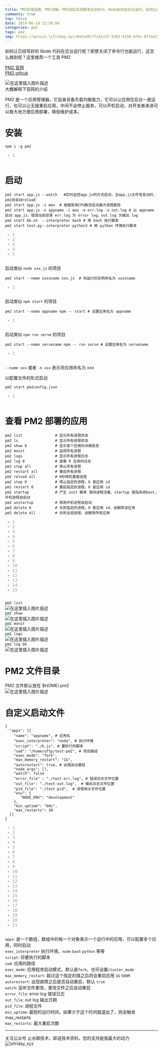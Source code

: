 ```yaml
---
title: PM2实用指南、PM2详解、PM2轻松实现脚本后台执行、Node如何在后台运行、如何让npm start在后台运行
comments: true
top: false
date: 2019-06-10 12:59:04
categories: pm2
tags: pm2
img: https://qiniu1.lxfriday.xyz/WaterM/ff22e15f-8365-4158-87bc-0774af30973f_WX20190610-130037-pm2.png
---
```



<div id="article_content" class="article_content clearfix csdn-tracking-statistics" data-pid="blog" data-mod="popu_307" data-dsm="post">
<link rel="stylesheet" href="https://csdnimg.cn/release/phoenix/template/css/ck_htmledit_views-f57960eb32.css">
<div id="content_views" class="markdown_views prism-github-gist">
<p>如何让已经写好的 Node 代码在后台运行呢？即使关闭了命令行也能运行，这怎么做到呢？这里推荐一个工具 PM2</p>
<p><a href="https://pm2.io/doc/en/runtime/overview/" rel="nofollow" target="_blank">PM2 官网</a><br>
<a href="https://github.com/Unitech/pm2" rel="nofollow" target="_blank">PM2 github</a></p>
<p><img src="https://img-blog.csdnimg.cn/20190610100658325.png?x-oss-process=image/watermark,type_ZmFuZ3poZW5naGVpdGk,shadow_10,text_aHR0cHM6Ly9ibG9nLmNzZG4ubmV0L3FxXzMyMjgxNDcx,size_16,color_FFFFFF,t_70" alt="在这里插入图片描述"><br>
大概解释下官网的介绍</p>
<p>PM2 是一个应用管理器，它自身具备负载均衡能力，它可以让应用在后台一直运行，也可以让无缝重启应用，中间不会停止服务，可以开机启动，对开发者来讲可以极大地方便应用部署，降低维护成本。</p>
<h1><a name="t0"></a><a id="_21" target="_blank"></a>安装</h1>
<pre class="prettyprint"><code class="prism language-bash has-numbering" onclick="mdcp.copyCode(event)"><span class="token function">npm</span> i -g pm2
<div class="hljs-button {2}" data-title="复制"></div></code><ul class="pre-numbering" style=""><li style="color: rgb(153, 153, 153);">1</li></ul></pre>
<h1><a name="t1"></a><a id="_26" target="_blank"></a>启动</h1>
<pre class="prettyprint"><code class="prism language-bash has-numbering" onclick="mdcp.copyCode(event)">pm2 start app.js --watch   <span class="token comment">#实时监控app.js的方式启动，当app.js文件有变动时，pm2会自动reload</span>
pm2 start app.js -i max  <span class="token comment"># 根据有效CPU数目启动最大进程数目</span>
pm2 start app.js -n appname -i max -e err.log -o out.log <span class="token comment"># 以 appname 启动 app.js，错误当前目录 err.log 为 error log，out.log 为输出 log</span>
pm2 start bb.sh  --interpreter <span class="token function">bash</span> <span class="token comment"># 用 bash 执行脚本</span>
pm2 start test.py--interpreter python3 <span class="token comment"># 用 python 环境执行脚本</span>
<div class="hljs-button {2}" data-title="复制"></div></code><ul class="pre-numbering" style=""><li style="color: rgb(153, 153, 153);">1</li><li style="color: rgb(153, 153, 153);">2</li><li style="color: rgb(153, 153, 153);">3</li><li style="color: rgb(153, 153, 153);">4</li><li style="color: rgb(153, 153, 153);">5</li></ul></pre>
<p>启动类似 <code>node xxx.js</code> 的项目</p>
<pre class="prettyprint"><code class="prism language-bash has-numbering" onclick="mdcp.copyCode(event)">pm2 start --name xxxsname xxx.js  <span class="token comment"># 将运行的实例命名为 xxxsname</span>
<div class="hljs-button {2}" data-title="复制"></div></code><ul class="pre-numbering" style=""><li style="color: rgb(153, 153, 153);">1</li></ul></pre>
<p>启动类似 <code>npm start</code> 的项目</p>
<pre class="prettyprint"><code class="prism language-bash has-numbering" onclick="mdcp.copyCode(event)">pm2 start --name appname <span class="token function">npm</span> -- start <span class="token comment"># 设置应用名为 appname</span>
<div class="hljs-button {2}" data-title="复制"></div></code><ul class="pre-numbering" style=""><li style="color: rgb(153, 153, 153);">1</li></ul></pre>
<p>启动类似 <code>npm run serve</code> 的项目</p>
<pre class="prettyprint"><code class="prism language-bash has-numbering" onclick="mdcp.copyCode(event)">pm2 start --name servename <span class="token function">npm</span> -- run serve <span class="token comment"># 设置应用名为 servename</span>
<div class="hljs-button {2}" data-title="复制"></div></code><ul class="pre-numbering" style=""><li style="color: rgb(153, 153, 153);">1</li></ul></pre>
<p><code>--name xxx</code> 或者 <code>-n xxx</code> 表示将应用命名为 xxx</p>
<p>以配置文件的形式启动</p>
<pre class="prettyprint"><code class="prism language-bash has-numbering" onclick="mdcp.copyCode(event)">pm2 start pm2config.json
<div class="hljs-button {2}" data-title="复制"></div></code><ul class="pre-numbering" style=""><li style="color: rgb(153, 153, 153);">1</li></ul></pre>
<h1><a name="t2"></a><a id="_PM2__60" target="_blank"></a>查看 PM2 部署的应用</h1>
<pre class="prettyprint"><code class="prism language-bash has-numbering" onclick="mdcp.copyCode(event)">pm2 list               <span class="token comment"># 显示所有进程状态</span>
pm2 <span class="token function">ls</span>                 <span class="token comment"># 显示所有进程状态</span>
pm2 show 0			   <span class="token comment"># 显示某个应用的详细信息</span>
pm2 monit              <span class="token comment"># 监视所有进程</span>
pm2 logs               <span class="token comment"># 显示所有进程日志</span>
pm2 log 0 	           <span class="token comment"># 查看 0 应用的日志</span>
pm2 stop all           <span class="token comment"># 停止所有进程</span>
pm2 restart all        <span class="token comment"># 重启所有进程</span>
pm2 reload all         <span class="token comment"># 0秒停机重载进程</span>
pm2 stop 0             <span class="token comment"># 停止指定的进程，0 是应用 id</span>
pm2 restart 0          <span class="token comment"># 重启指定的进程，0 是应用 id</span>
pm2 startup            <span class="token comment"># 产生 init 脚本 保持进程活着，startup 是指系统boot, 开机进程自启动</span>
pm2 unstartup          <span class="token comment"># 禁用开机进程自启动</span>
pm2 delete 0           <span class="token comment"># 杀死指定的进程，0 是应用 id，会删除该应用</span>
pm2 delete all         <span class="token comment"># 杀死全部进程，会删除所有应用</span>
<div class="hljs-button {2}" data-title="复制"></div></code><ul class="pre-numbering" style=""><li style="color: rgb(153, 153, 153);">1</li><li style="color: rgb(153, 153, 153);">2</li><li style="color: rgb(153, 153, 153);">3</li><li style="color: rgb(153, 153, 153);">4</li><li style="color: rgb(153, 153, 153);">5</li><li style="color: rgb(153, 153, 153);">6</li><li style="color: rgb(153, 153, 153);">7</li><li style="color: rgb(153, 153, 153);">8</li><li style="color: rgb(153, 153, 153);">9</li><li style="color: rgb(153, 153, 153);">10</li><li style="color: rgb(153, 153, 153);">11</li><li style="color: rgb(153, 153, 153);">12</li><li style="color: rgb(153, 153, 153);">13</li><li style="color: rgb(153, 153, 153);">14</li><li style="color: rgb(153, 153, 153);">15</li></ul></pre>
<p><code>pm2 list</code><br>
<img src="https://img-blog.csdnimg.cn/20190610104031393.png" alt="在这里插入图片描述"><br>
<code>pm2 show</code><br>
<img src="https://img-blog.csdnimg.cn/20190610104122473.png?x-oss-process=image/watermark,type_ZmFuZ3poZW5naGVpdGk,shadow_10,text_aHR0cHM6Ly9ibG9nLmNzZG4ubmV0L3FxXzMyMjgxNDcx,size_16,color_FFFFFF,t_70" alt="在这里插入图片描述"><br>
<code>pm2 monit</code><br>
<img src="https://img-blog.csdnimg.cn/20190610104150751.png?x-oss-process=image/watermark,type_ZmFuZ3poZW5naGVpdGk,shadow_10,text_aHR0cHM6Ly9ibG9nLmNzZG4ubmV0L3FxXzMyMjgxNDcx,size_16,color_FFFFFF,t_70" alt="在这里插入图片描述"><br>
<code>pm2 logs</code><br>
<img src="https://img-blog.csdnimg.cn/20190610104222553.png?x-oss-process=image/watermark,type_ZmFuZ3poZW5naGVpdGk,shadow_10,text_aHR0cHM6Ly9ibG9nLmNzZG4ubmV0L3FxXzMyMjgxNDcx,size_16,color_FFFFFF,t_70" alt="在这里插入图片描述"><br>
<code>pm2 log bb</code><br>
<img src="https://img-blog.csdnimg.cn/20190610121507570.png?x-oss-process=image/watermark,type_ZmFuZ3poZW5naGVpdGk,shadow_10,text_aHR0cHM6Ly9ibG9nLmNzZG4ubmV0L3FxXzMyMjgxNDcx,size_16,color_FFFFFF,t_70" alt="在这里插入图片描述"></p>
<h1><a name="t3"></a><a id="PM2__89" target="_blank"></a>PM2 文件目录</h1>
<p>PM2 文件默认放在 $HOME/.pm2<br>
<img src="https://img-blog.csdnimg.cn/2019061012172324.png?x-oss-process=image/watermark,type_ZmFuZ3poZW5naGVpdGk,shadow_10,text_aHR0cHM6Ly9ibG9nLmNzZG4ubmV0L3FxXzMyMjgxNDcx,size_16,color_FFFFFF,t_70" alt="在这里插入图片描述"></p>
<h1><a name="t4"></a><a id="_92" target="_blank"></a>自定义启动文件</h1>
<pre class="prettyprint"><code class="prism language-json has-numbering" onclick="mdcp.copyCode(event)"><span class="token punctuation">{</span>
  <span class="token string">"apps"</span><span class="token punctuation">:</span> <span class="token punctuation">[</span><span class="token punctuation">{</span>
    <span class="token string">"name"</span><span class="token punctuation">:</span> <span class="token string">"appname"</span><span class="token punctuation">,</span> # 应用名
    <span class="token string">"exec_interpreter"</span><span class="token punctuation">:</span> <span class="token string">"node"</span><span class="token punctuation">,</span> # 执行环境
    <span class="token string">"script"</span><span class="token punctuation">:</span> <span class="token string">"./b.js"</span><span class="token punctuation">,</span> # 要执行的脚本
    <span class="token string">"cwd"</span><span class="token punctuation">:</span> <span class="token string">"/home/uftp/test-pm2"</span><span class="token punctuation">,</span> # 项目路径
    <span class="token string">"exec_mode"</span><span class="token punctuation">:</span> <span class="token string">"fork"</span><span class="token punctuation">,</span>
    <span class="token string">"max_memory_restart"</span><span class="token punctuation">:</span> <span class="token string">"1G"</span><span class="token punctuation">,</span>
    <span class="token string">"autorestart"</span><span class="token punctuation">:</span> <span class="token boolean">true</span><span class="token punctuation">,</span> # 出错自动重启
    <span class="token string">"node_args"</span><span class="token punctuation">:</span> <span class="token punctuation">[</span><span class="token punctuation">]</span><span class="token punctuation">,</span>
    <span class="token string">"watch"</span><span class="token punctuation">:</span> <span class="token boolean">false</span>
    <span class="token string">"error_file"</span> <span class="token punctuation">:</span> <span class="token string">"./test-err.log"</span><span class="token punctuation">,</span> # 错误日志文件位置
    <span class="token string">"out_file"</span><span class="token punctuation">:</span> <span class="token string">"./test-out.log"</span><span class="token punctuation">,</span>  # 输出日志文件位置
    <span class="token string">"pid_file"</span><span class="token punctuation">:</span> <span class="token string">"./test.pid"</span><span class="token punctuation">,</span>  # 进程相关文件位置
    <span class="token string">"env"</span><span class="token punctuation">:</span> <span class="token punctuation">{</span>
       <span class="token string">"NODE_ENV"</span><span class="token punctuation">:</span> <span class="token string">"development"</span>
    <span class="token punctuation">}</span><span class="token punctuation">,</span>
    <span class="token string">"min_uptime"</span><span class="token punctuation">:</span> <span class="token string">"60s"</span><span class="token punctuation">,</span>
    <span class="token string">"max_restarts"</span><span class="token punctuation">:</span> <span class="token number">30</span>
  <span class="token punctuation">}</span><span class="token punctuation">]</span>
<span class="token punctuation">}</span>
<div class="hljs-button {2}" data-title="复制"></div></code><ul class="pre-numbering" style=""><li style="color: rgb(153, 153, 153);">1</li><li style="color: rgb(153, 153, 153);">2</li><li style="color: rgb(153, 153, 153);">3</li><li style="color: rgb(153, 153, 153);">4</li><li style="color: rgb(153, 153, 153);">5</li><li style="color: rgb(153, 153, 153);">6</li><li style="color: rgb(153, 153, 153);">7</li><li style="color: rgb(153, 153, 153);">8</li><li style="color: rgb(153, 153, 153);">9</li><li style="color: rgb(153, 153, 153);">10</li><li style="color: rgb(153, 153, 153);">11</li><li style="color: rgb(153, 153, 153);">12</li><li style="color: rgb(153, 153, 153);">13</li><li style="color: rgb(153, 153, 153);">14</li><li style="color: rgb(153, 153, 153);">15</li><li style="color: rgb(153, 153, 153);">16</li><li style="color: rgb(153, 153, 153);">17</li><li style="color: rgb(153, 153, 153);">18</li><li style="color: rgb(153, 153, 153);">19</li><li style="color: rgb(153, 153, 153);">20</li><li style="color: rgb(153, 153, 153);">21</li></ul></pre>
<p><code>apps</code>: 是一个数组，数组中的每一个对象表示一个运行中的应用，可以配置多个应用，同时启动<br>
<code>exec_interpreter</code> 执行环境，<code>node</code> <code>bash</code> <code>python</code> 等等<br>
<code>script</code>: 将要执行的脚本<br>
<code>cwd</code>: 应用的路径<br>
<code>exec_mode</code>: 应用程序启动模式，默认是<code>fork</code>，也可设置<code>cluster_mode</code><br>
<code>max_memory_restart</code>: 超过这个指定的值之后将会重启应用 <code>1G</code> <code>500M</code><br>
<code>autorestart</code>:  出现故障之后是否自动重启，默认 <code>true</code><br>
<code>watch</code>: 监听文件更改，更改文件之后自动重启<br>
<code>error_file</code>: error log 错误日志<br>
<code>out_file</code>: out log 输出日期<br>
<code>pid_file</code>: 进程文件<br>
<code>min_uptime</code>: 最短的运行时间，如果少于这个时间就退出了，则会触发 max_restarts<br>
<code>max_restarts</code>: 最大重启次数</p>
<hr>
<p>关注公众号 止水聊技术，即送技术资料，您的支持是我最大的动力<br>
<img src="https://img-blog.csdnimg.cn/20190609155836183.png" alt="lxfriday_xyz"></p>

</div>
<link href="https://csdnimg.cn/release/phoenix/mdeditor/markdown_views-258a4616f7.css" rel="stylesheet">
</div>